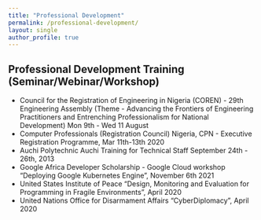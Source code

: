 ```yaml
---
title: "Professional Development"
permalink: /professional-development/
layout: single
author_profile: true
---
```


## Professional Development Training (Seminar/Webinar/Workshop)

* Council for the Registration of Engineering in Nigeria (COREN) - 29th Engineering Assembly (Theme - Advancing the Frontiers of Engineering Practitioners and Entrenching Professionalism for National Development) Mon 9th - Wed 11 August
* Computer Professionals (Registration Council) Nigeria, CPN - Executive Registration Programme, Mar 11th-13th 2020
* Auchi Polytechnic Auchi Training for Technical Staff September 24th - 26th, 2013
* Google Africa Developer Scholarship - Google Cloud workshop “Deploying Google Kubernetes Engine”, November 6th 2021
* United States Institute of Peace “Design, Monitoring and Evaluation for Programming in Fragile Environments”, April 2020
* United Nations Office for Disarmament Affairs “CyberDiplomacy”, April 2020
